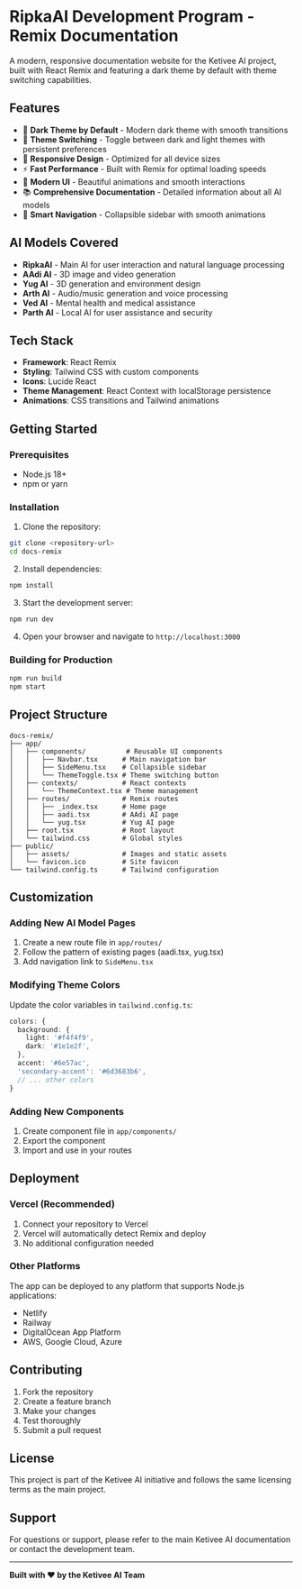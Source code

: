 # RipkaAI Development Program - Remix Documentation

A modern, responsive documentation website for the Ketivee AI project, built with React Remix and featuring a dark theme by default with theme switching capabilities.

## Features

- 🌙 **Dark Theme by Default** - Modern dark theme with smooth transitions
- 🔄 **Theme Switching** - Toggle between dark and light themes with persistent preferences
- 📱 **Responsive Design** - Optimized for all device sizes
- ⚡ **Fast Performance** - Built with Remix for optimal loading speeds
- 🎨 **Modern UI** - Beautiful animations and smooth interactions
- 📚 **Comprehensive Documentation** - Detailed information about all AI models
- 🧭 **Smart Navigation** - Collapsible sidebar with smooth animations

## AI Models Covered

- **RipkaAI** - Main AI for user interaction and natural language processing
- **AAdi AI** - 3D image and video generation
- **Yug AI** - 3D generation and environment design
- **Arth AI** - Audio/music generation and voice processing
- **Ved AI** - Mental health and medical assistance
- **Parth AI** - Local AI for user assistance and security

## Tech Stack

- **Framework**: React Remix
- **Styling**: Tailwind CSS with custom components
- **Icons**: Lucide React
- **Theme Management**: React Context with localStorage persistence
- **Animations**: CSS transitions and Tailwind animations

## Getting Started

### Prerequisites

- Node.js 18+ 
- npm or yarn

### Installation

1. Clone the repository:
```bash
git clone <repository-url>
cd docs-remix
```

2. Install dependencies:
```bash
npm install
```

3. Start the development server:
```bash
npm run dev
```

4. Open your browser and navigate to `http://localhost:3000`

### Building for Production

```bash
npm run build
npm start
```

## Project Structure

```
docs-remix/
├── app/
│   ├── components/          # Reusable UI components
│   │   ├── Navbar.tsx      # Main navigation bar
│   │   ├── SideMenu.tsx    # Collapsible sidebar
│   │   └── ThemeToggle.tsx # Theme switching button
│   ├── contexts/           # React contexts
│   │   └── ThemeContext.tsx # Theme management
│   ├── routes/             # Remix routes
│   │   ├── _index.tsx      # Home page
│   │   ├── aadi.tsx        # AAdi AI page
│   │   └── yug.tsx         # Yug AI page
│   ├── root.tsx            # Root layout
│   └── tailwind.css        # Global styles
├── public/
│   ├── assets/             # Images and static assets
│   └── favicon.ico         # Site favicon
└── tailwind.config.ts      # Tailwind configuration
```

## Customization

### Adding New AI Model Pages

1. Create a new route file in `app/routes/`
2. Follow the pattern of existing pages (aadi.tsx, yug.tsx)
3. Add navigation link to `SideMenu.tsx`

### Modifying Theme Colors

Update the color variables in `tailwind.config.ts`:

```typescript
colors: {
  background: {
    light: '#f4f4f9',
    dark: '#1e1e2f',
  },
  accent: '#6e57ac',
  'secondary-accent': '#6d3683b6',
  // ... other colors
}
```

### Adding New Components

1. Create component file in `app/components/`
2. Export the component
3. Import and use in your routes

## Deployment

### Vercel (Recommended)

1. Connect your repository to Vercel
2. Vercel will automatically detect Remix and deploy
3. No additional configuration needed

### Other Platforms

The app can be deployed to any platform that supports Node.js applications:

- Netlify
- Railway
- DigitalOcean App Platform
- AWS, Google Cloud, Azure

## Contributing

1. Fork the repository
2. Create a feature branch
3. Make your changes
4. Test thoroughly
5. Submit a pull request

## License

This project is part of the Ketivee AI initiative and follows the same licensing terms as the main project.

## Support

For questions or support, please refer to the main Ketivee AI documentation or contact the development team.

---

**Built with ❤️ by the Ketivee AI Team**
